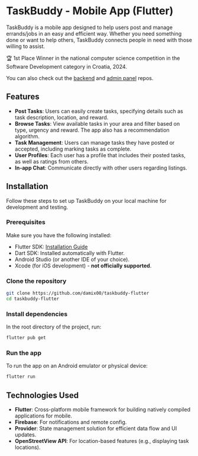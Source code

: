 # TaskBuddy - Mobile App (Flutter)

TaskBuddy is a mobile app designed to help users post and manage errands/jobs in an easy and efficient way. Whether you need something done or want to help others, TaskBuddy connects people in need with those willing to assist.

🏆 1st Place Winner in the national computer science competition in the Software Development category in Croatia, 2024.

You can also check out the [backend](https://github.com/damix00/taskbuddy-backend) and [admin panel](https://github.com/damix00/taskbuddy-admin) repos.

## Features

- **Post Tasks**: Users can easily create tasks, specifying details such as task description, location, and reward.
- **Browse Tasks**: View available tasks in your area and filter based on type, urgency and reward. The app also has a recommendation algorithm.
- **Task Management**: Users can manage tasks they have posted or accepted, including marking tasks as complete.
- **User Profiles**: Each user has a profile that includes their posted tasks, as well as ratings from others.
- **In-app Chat**: Communicate directly with other users regarding listings.

## Installation

Follow these steps to set up TaskBuddy on your local machine for development and testing.

### Prerequisites

Make sure you have the following installed:

- Flutter SDK: [Installation Guide](https://flutter.dev/docs/get-started/install)
- Dart SDK: Installed automatically with Flutter.
- Android Studio (or another IDE of your choice).
- Xcode (for iOS development) - **not officially supported**.

### Clone the repository

```bash
git clone https://github.com/damix00/taskbuddy-flutter
cd taskbuddy-flutter
```

### Install dependencies

In the root directory of the project, run:

```bash
flutter pub get
```

### Run the app

To run the app on an Android emulator or physical device:

```bash
flutter run
```

## Technologies Used

- **Flutter**: Cross-platform mobile framework for building natively compiled applications for mobile.
- **Firebase**: For notifications and remote config.
- **Provider**: State management solution for efficient data flow and UI updates.
- **OpenStreetView API**: For location-based features (e.g., displaying task locations).
